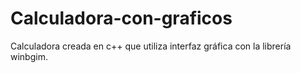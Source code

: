 # Calculadora-con-graficos
Calculadora creada en c++ que utiliza interfaz gráfica con la librería winbgim.

